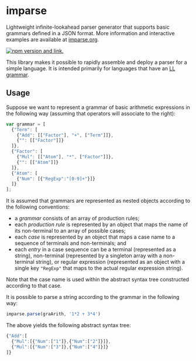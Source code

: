 # imparse

Lightweight infinite-lookahead parser generator that supports basic grammars defined in a JSON format. More information and interactive examples are available at [imparse.org](http://imparse.org).

[![npm version and link.](https://badge.fury.io/js/imparse.svg)](https://badge.fury.io/js/imparse)

This library makes it possible to rapidly assemble and deploy a parser for a simple language. It is intended primarily for languages that have an [LL grammar](https://en.wikipedia.org/wiki/LL_grammar).

## Usage

Suppose we want to represent a grammar of basic arithmetic expressions in the following way (assuming that operators will associate to the right):

```javascript
var grammar = [ 
  {"Term": [
    {"Add": [["Factor"], "+", ["Term"]]},
    {"": [["Factor"]]}
  ]},
  {"Factor": [
    {"Mul": [["Atom"], "*", ["Factor"]]},
    {"": [["Atom"]]}
  ]},
  {"Atom": [
    {"Num": [{"RegExp":"[0-9]+"}]}
  ]}
];
```

It is assumed that grammars are represented as nested objects according to the following conventions:

* a *grammar* consists of an array of production rules;
* each *production rule* is represented by an object that maps the name of its non-terminal to an array of possible cases;
* each *case* is represented by an object that maps a case name to a sequence of terminals and non-terminals; and
* each *entry* in a case sequence can be a terminal (represented as a string), non-terminal (represented by a singleton array with a non-terminal string), or regular expression (represented as an object with a single key `"RegExp"` that maps to the actual regular expression string).

Note that the case name is used within the abstract syntax tree constructed according to that case.

It is possible to parse a string according to the grammar in the following way:

```javascript
imparse.parse(graArith, '1*2 + 3*4')
```

The above yields the following abstract syntax tree:
```javascript
{"Add":[
  {"Mul":[{"Num":["1"]},{"Num":["2"]}]},
  {"Mul":[{"Num":["3"]},{"Num":["4"]}]}
]}
```

